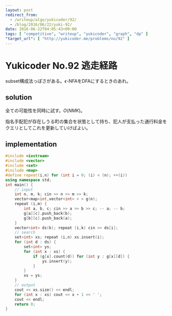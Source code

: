 ```yaml
---
layout: post
redirect_from:
  - /writeup/algo/yukicoder/92/
  - /blog/2016/06/22/yuki-92/
date: 2016-06-22T04:05:43+09:00
tags: [ "competitive", "writeup", "yukicoder", "graph", "dp" ]
"target_url": [ "http://yukicoder.me/problems/no/92" ]
---
```


# Yukicoder No.92 逃走経路

subset構成法っぽさがある。$\epsilon$-NFAをDFAにするときのあれ。

## solution

全ての可能性を同時に試す。$O(NMK)$。

指名手配犯が存在しうる町の集合を状態として持ち、犯人が支払った通行料金をクエリとしてこれを更新していけばよい。

## implementation

``` c++
#include <iostream>
#include <vector>
#include <set>
#include <map>
#define repeat(i,n) for (int i = 0; (i) < (n); ++(i))
using namespace std;
int main() {
    // input
    int n, m, k; cin >> n >> m >> k;
    vector<map<int,vector<int> > > g(n);
    repeat (i,m) {
        int a, b, c; cin >> a >> b >> c; -- a; -- b;
        g[a][c].push_back(b);
        g[b][c].push_back(a);
    }
    vector<int> ds(k); repeat (i,k) cin >> ds[i];
    // search
    set<int> xs; repeat (i,n) xs.insert(i);
    for (int d : ds) {
        set<int> ys;
        for (int x : xs) {
            if (g[x].count(d)) for (int y : g[x][d]) {
                ys.insert(y);
            }
        }
        xs = ys;
    }
    // output
    cout << xs.size() << endl;
    for (int x : xs) cout << x + 1 << ' ';
    cout << endl;
    return 0;
}
```
